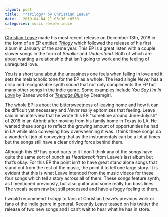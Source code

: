 ```yaml
---
layout: post
title:  "*Trilogy* by Christian Leave"
date:   2019-04-04 21:03:36 +0530
categories: music review indie
---
```

[Christian Leave](https://www.instagram.com/christi2n/) made his most recent release on December 13th, 2018 in the form of an EP entitled [*Trilogy*](https://open.spotify.com/album/6ucMm6Mk9AteoPiwcAXHsq) which followed the release of his first album in January of the same year. This EP is a great listen with a couple slower songs in the form of *Smaller* and *Understand*. Both of which are about wanting a relationship that isn’t going to work and the feeling of unrequited love.

You is a short tune about the uneasiness one feels when falling in love and it sets the melancholic tone for the EP as a whole. The lead single *Never* has a crisp and recognizable synth sound that not only compliments the EP but many other songs in the indie genre. Some examples include [*You Say I’m In Love*](https://open.spotify.com/track/5Ss6DqCldgTmIo6BekVOJT) by Banes world or [*Teenage Blue*](https://open.spotify.com/track/7mgI1HLrLMlIHL3wzotbyM) by Dreamgirl.

The whole EP is about the bittersweetness of leaving home and how it can be difficult yet necessary and *Never* really epitomizes that feeling. Leave said in an interview that he wrote this EP “sometime around June-Julyish” of 2018 in an Airbnb after moving from his family home in Texas to LA. He wanted these songs to reflect the growing amount of opportunities he had in LA while also conveying how overwhelming it was. I think these songs do a wonderful job of conveying that as the instrumentals can be a lot at times but the songs still have a clear driving force behind them.

Although this EP has good parts to it I don’t think any of the songs have quite the same sort of punch as *Heartbreak* from Leave’s last album but that’s okay. For this EP the point isn’t to have great stand alone songs that stand out from the rest of the music, the point it to tell one large story. It is evident that this is what Leave intended from the music videos for these four songs which tell a story across all of them. These songs feature synth, as I mentioned previously, but also guitar and some really fun bass lines. The vocals seem raw but still processed and have a foggy feeling to them.

I would recommend *Trilogy* to fans of Christian Leave’s previous work or fans of the indie genre in general. Recently Leave teased on his twitter the release of two new songs and I can’t wait to hear what he has in store.